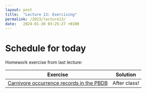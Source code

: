 ```yaml
---
layout: post
title:  "Lecture 13: Exercising"
permalink: /2023/lecture13/
date:   2024-01-30 03:25:27 +0100
---
```


# Schedule for today

Homework exercise from last lecture:  

| Exercise                                                                                                              | Solution                                                                                                                |
|-----------------------------------------------------------------------------------------------------------------------|-------------------------------------------------------------------------------------------------------------------------|
| [Carnivore occurrence records in the PBDB](https://adamtkocsis.com/rkheion/Exercises/2023-02-19_carnivores_pbdb.html) | After class!                                                                                                                |



